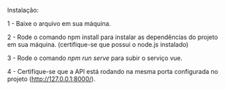 ﻿<p>Instala&ccedil;&atilde;o:</p>
<p>1 - Baixe o arquivo em sua m&aacute;quina.</p>
<p>2 - Rode o comando npm install para instalar as depend&ecirc;ncias do projeto em sua m&aacute;quina. (certifique-se que possui o node.js instalado)</p>
<p>3 - Rode o comando <em>npm run serve</em>&nbsp;para subir o servi&ccedil;o vue.</p>
<p>4 - Certifique-se que a API est&aacute; rodando na mesma porta configurada no projeto (<a href="http://127.0.0.1:8000/" rel="nofollow">http://127.0.0.1:8000/</a>).</p>
